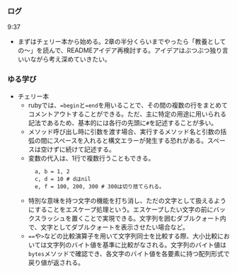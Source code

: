 ### ログ
9:37  
- まずはチェリー本から始める。2章の半分くらいまでやったら「教養としての〜」を読んで、READMEアイデア再検討する。アイデアはぶつぶつ独り言いいながら考え深めていきたい。

### ゆる学び
- チェリー本  
  - rubyでは、`=begin`と`=end`を用いることで、その間の複数の行をまとめてコメントアウトすることができる。ただ、主に特定の用途に用いられる記法であるため、基本的には各行の先頭に`#`を記述することが多い。  
  - メソッド呼び出し時に引数を渡す場合、実行するメソッド名と引数の括弧の間にスペースを入れると構文エラーが発生する恐れがある。スペースは空けずに続けて記述する。  
  - 変数の代入は、1行で複数行うこともできる。  
    ```
      a, b = 1, 2
      c, d = 10 # dはnil
      e, f = 100, 200, 300 # 300は切り捨てられる。
    ```  
  - 特別な意味を持つ文字の機能を打ち消し、ただの文字として扱えるようにすることをエスケープ処理という。エスケープしたい文字の前にバックスラッシュを置くことで実現できる。文字列を囲むダブルクォート内で、文字としてダブルクォートを表示させたい場合など。  
  - `==`や`>`などの比較演算子を用いて文字列同士を比較する際、大小比較においては文字列のバイト値を基準に比較がなされる。文字列のバイト値は`bytes`メソッドで確認でき、各文字のバイト値を各要素に持つ配列形式で戻り値が返される。
